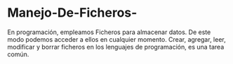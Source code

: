 # Manejo-De-Ficheros-
En programación, empleamos Ficheros para almacenar datos. De este modo podemos acceder a ellos en cualquier momento.  Crear, agregar, leer, modificar y borrar ficheros en los lenguajes de programación, es  una tarea común. 
